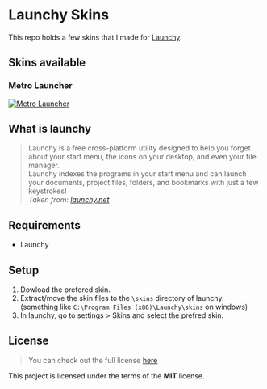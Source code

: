 Launchy Skins
=============
This repo holds a few skins that I made for [Launchy](http://www.launchy.net/). 

## Skins available
### Metro Launcher
[![Metro Launcher](Metro%20Launcher/General%20files/Metro%20Launcher%20Theme%20Example.png)](Metro%20Launcher)

## What is launchy
> Launchy is a free cross-platform utility designed to help you forget about your start menu, the icons on your desktop, and even your file manager.  
> Launchy indexes the programs in your start menu and can launch your documents, project files, folders, and bookmarks with just a few keystrokes!  
> *Taken from: [launchy.net](http://www.launchy.net/)*

## Requirements
- Launchy

## Setup
1.  Dowload the prefered skin.
2.  Extract/move the skin files to the `\skins` directory of launchy. (something like `C:\Program Files (x86)\Launchy\skins` on windows)
3.  In launchy, go to settings > Skins and select the prefred skin.

## License
> You can check out the full license [here](./LICENSE)

This project is licensed under the terms of the **MIT** license.

